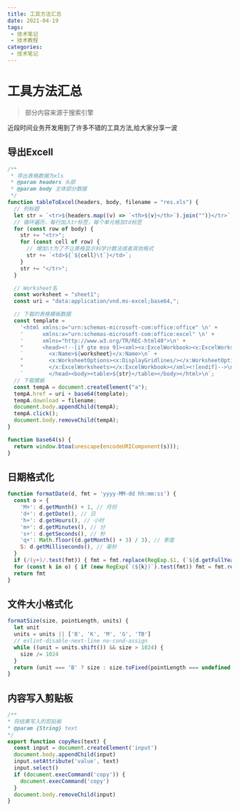 ```yaml
---
title: 工具方法汇总
date: 2021-04-19
tags:
 - 技术笔记
 - 技术教程
categories:
 - 技术笔记
---
```

# 工具方法汇总
>部分内容来源于搜索引擎

近段时间业务开发用到了许多不错的工具方法,给大家分享一波

## 导出Excell

```js
/**
 * 导出表格数据为xls
 * @param headers 头部
 * @param body 主体部分数据
 */
function tableToExcel(headers, body, filename = "res.xls") {
  // 列标题
  let str = `<tr>${headers.map((v) => `<th>${v}</th>`).join("")}</tr>`;
  // 循环遍历，每行加入tr标签，每个单元格加td标签
  for (const row of body) {
    str += "<tr>";
    for (const cell of row) {
      // 增加\t为了不让表格显示科学计数法或者其他格式
      str += `<td>${`${cell}\t`}</td>`;
    }
    str += "</tr>";
  }

  // Worksheet名
  const worksheet = "sheet1";
  const uri = "data:application/vnd.ms-excel;base64,";

  // 下载的表格模板数据
  const template =
    '<html xmlns:o="urn:schemas-microsoft-com:office:office" \n' +
    '      xmlns:x="urn:schemas-microsoft-com:office:excel" \n' +
    '      xmlns="http://www.w3.org/TR/REC-html40">\n' +
    "      <head><!--[if gte mso 9]><xml><x:ExcelWorkbook><x:ExcelWorksheets><x:ExcelWorksheet>\n" +
    `        <x:Name>${worksheet}</x:Name>\n` +
    "        <x:WorksheetOptions><x:DisplayGridlines/></x:WorksheetOptions></x:ExcelWorksheet>\n" +
    "        </x:ExcelWorksheets></x:ExcelWorkbook></xml><![endif]-->\n" +
    `        </head><body><table>${str}</table></body></html>\n`;
  // 下载模板
  const tempA = document.createElement("a");
  tempA.href = uri + base64(template);
  tempA.download = filename;
  document.body.appendChild(tempA);
  tempA.click();
  document.body.removeChild(tempA);
}

function base64(s) {
  return window.btoa(unescape(encodeURIComponent(s)));
}
```

<codepen title="export-excell" src="https://codepen.io/sugarInSoup/embed/xxgaggK?height=265&theme-id=dark&default-tab=js,result"></codepen>


## 日期格式化
```js
function formatDate(d, fmt = 'yyyy-MM-dd hh:mm:ss') {
  const o = {
    'M+': d.getMonth() + 1, // 月份
    'd+': d.getDate(), // 日
    'h+': d.getHours(), // 小时
    'm+': d.getMinutes(), // 分
    's+': d.getSeconds(), // 秒
    'q+': Math.floor((d.getMonth() + 3) / 3), // 季度
    S: d.getMilliseconds(), // 毫秒
  }
  if (/(y+)/.test(fmt)) { fmt = fmt.replace(RegExp.$1, (`${d.getFullYear()}`).substr(4 - RegExp.$1.length)) }
  for (const k in o) { if (new RegExp(`(${k})`).test(fmt)) fmt = fmt.replace(RegExp.$1, (RegExp.$1.length === 1) ? (o[k]) : ((`00${o[k]}`).substr((`${o[k]}`).length))) }
  return fmt
}
```

<codepen src="https://codepen.io/sugarInSoup/embed/jOyvwRd?height=265&theme-id=dark&default-tab=js,result"></codepen>

## 文件大小格式化
```js
formatSize(size, pointLength, units) {
  let unit
  units = units || ['B', 'K', 'M', 'G', 'TB']
  // eslint-disable-next-line no-cond-assign
  while ((unit = units.shift()) && size > 1024) {
    size /= 1024
  }
  return (unit === 'B' ? size : size.toFixed(pointLength === undefined ? 2 : pointLength)) + unit
}
```

<codepen src="https://codepen.io/sugarInSoup/embed/YzNOxKr?height=265&theme-id=dark&default-tab=js,result"></codepen>

## 内容写入剪贴板
```js
/**
* 将结果写入的剪贴板
* @param {String} text
*/
export function copyRes(text) {
  const input = document.createElement('input')
  document.body.appendChild(input)
  input.setAttribute('value', text)
  input.select()
  if (document.execCommand('copy')) {
    document.execCommand('copy')
  }
  document.body.removeChild(input)
}
```

<codepen src="https://codepen.io/sugarInSoup/embed/rNjZzLx?height=265&theme-id=dark&default-tab=js,result"></codepen>

<comment/>